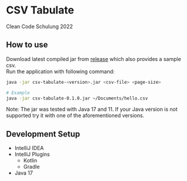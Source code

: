# CSV Tabulate

Clean Code Schulung 2022

## How to use

Download latest compiled jar from [release](https://github.com/XYL0neer/csv-tabulate/releases) which also provides a sample csv. \
Run the application with following command:

```bash
java -jar csv-tabulate-<version>.jar <csv-file> <page-size>

# Example
java -jar csv-tabulate-0.1.0.jar ~/Documents/hello.csv
```

Note: The jar was tested with Java 17 and 11. If your Java version is not supported try it with one of the
aforementioned versions.

## Development Setup

- IntelliJ IDEA
- IntelliJ Plugins
  - Kotlin
  - Gradle
- Java 17


